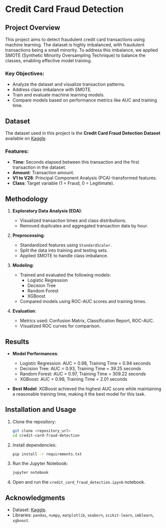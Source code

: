 # Credit Card Fraud Detection

## Project Overview
This project aims to detect fraudulent credit card transactions using machine learning. The dataset is highly imbalanced, with fraudulent transactions being a small minority. To address this imbalance, we applied SMOTE (Synthetic Minority Oversampling Technique) to balance the classes, enabling effective model training.

### Key Objectives:
- Analyze the dataset and visualize transaction patterns.
- Address class imbalance with SMOTE.
- Train and evaluate machine learning models.
- Compare models based on performance metrics like AUC and training time.

## Dataset
The dataset used in this project is the **Credit Card Fraud Detection Dataset** available on [Kaggle](https://www.kaggle.com/datasets/mlg-ulb/creditcardfraud).

### Features:
- **Time**: Seconds elapsed between this transaction and the first transaction in the dataset.
- **Amount**: Transaction amount.
- **V1 to V28**: Principal Component Analysis (PCA)-transformed features.
- **Class**: Target variable (1 = Fraud, 0 = Legitimate).

## Methodology
1. **Exploratory Data Analysis (EDA)**:
   - Visualized transaction times and class distributions.
   - Removed duplicates and aggregated transaction data by hour.

2. **Preprocessing**:
   - Standardized features using `StandardScaler`.
   - Split the data into training and testing sets.
   - Applied SMOTE to handle class imbalance.

3. **Modeling**:
   - Trained and evaluated the following models:
     - Logistic Regression
     - Decision Tree
     - Random Forest
     - XGBoost
   - Compared models using ROC-AUC scores and training times.

4. **Evaluation**:
   - Metrics used: Confusion Matrix, Classification Report, ROC-AUC.
   - Visualized ROC curves for comparison.

## Results
- **Model Performances**:
  - Logistic Regression: AUC = 0.98, Training Time = 0.94 seconds
  - Decision Tree: AUC = 0.93, Training Time = 39.25 seconds
  - Random Forest: AUC = 0.97, Training Time = 309.22 seconds
  - XGBoost: AUC = 0.99, Training Time = 2.01 seconds

- **Best Model**: XGBoost achieved the highest AUC score while maintaining a reasonable training time, making it the best model for this task.

## Installation and Usage
1. Clone the repository:
   ```bash
   git clone <repository_url>
   cd credit-card-fraud-detection
   ```

2. Install dependencies:
   ```bash
   pip install -r requirements.txt
   ```

3. Run the Jupyter Notebook:
   ```bash
   jupyter notebook
   ```

4. Open and run the `credit_card_fraud_detection.ipynb` notebook.

## Acknowledgments
- Dataset: [Kaggle](https://www.kaggle.com/datasets/mlg-ulb/creditcardfraud).
- Libraries: `pandas`, `numpy`, `matplotlib`, `seaborn`, `scikit-learn`, `imblearn`, `xgboost`.

